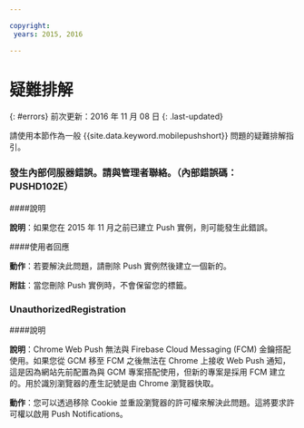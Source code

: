 ```yaml
---

copyright:
 years: 2015, 2016

---
```


# 疑難排解
{: #errors}
前次更新：2016 年 11 月 08 日
{: .last-updated}

請使用本節作為一般 {{site.data.keyword.mobilepushshort}} 問題的疑難排解指引。


### 發生內部伺服器錯誤。請與管理者聯絡。（內部錯誤碼：PUSHD102E）

####說明

**說明**：如果您在 2015 年 11 月之前已建立 Push 實例，則可能發生此錯誤。  

####使用者回應

**動作**：若要解決此問題，請刪除 Push 實例然後建立一個新的。

**附註**：當您刪除 Push 實例時，不會保留您的標籤。


### UnauthorizedRegistration

####說明

**說明**：Chrome Web Push 無法與 Firebase Cloud Messaging (FCM) 金鑰搭配使用。如果您從 GCM 移至 FCM 之後無法在 Chrome 上接收 Web Push 通知，這是因為網站先前配置為與 GCM 專案搭配使用，但新的專案是採用 FCM 建立的。用於識別瀏覽器的產生記號是由 Chrome 瀏覽器快取。

**動作**：您可以透過移除 Cookie 並重設瀏覽器的許可權來解決此問題。這將要求許可權以啟用 Push Notifications。 

